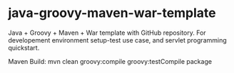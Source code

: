 java-groovy-maven-war-template
==============================

Java + Groovy + Maven + War template with GitHub repository. For developement environment setup-test use case, and servlet programming quickstart.

Maven Build:
    mvn clean groovy:compile groovy:testCompile package
